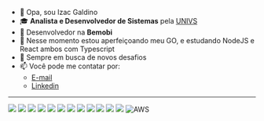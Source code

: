 - 👋 Opa, sou Izac Galdino
- 🎓 **Analista e Desenvolvedor de Sistemas** pela [UNIVS](https://www.univs.edu.br/)
- 💼 Desenvolvedor na **Bemobi**
- 🌱 Nesse momento estou aperfeiçoando meu GO, e estudando NodeJS e React ambos com Typescript
- 💞️ Sempre em busca de novos desafios
- 📫 Você pode me contatar por:
  - [E-mail](mailto:izacgaldino@outlook.com)
  - [Linkedin](https://www.linkedin.com/in/izacgaldino/)

---

![](https://img.shields.io/badge/TypeScript-007ACC?style=for-the-badge&logo=typescript&logoColor=white)
![](https://img.shields.io/badge/JavaScript-323330?style=for-the-badge&logo=javascript&logoColor=F7DF1E)
![](https://img.shields.io/badge/PHP-777BB4?style=for-the-badge&logo=php&logoColor=white)
![](https://img.shields.io/badge/Go-00ADD8?style=for-the-badge&logo=go&logoColor=white)
![](https://img.shields.io/badge/CSS3-1572B6?style=for-the-badge&logo=css3&logoColor=white)
![](https://img.shields.io/badge/HTML5-E34F26?style=for-the-badge&logo=html5&logoColor=white)
![](https://img.shields.io/badge/MySQL-00000F?style=for-the-badge&logo=mysql&logoColor=white)
![](https://img.shields.io/badge/PostgreSQL-316192?style=for-the-badge&logo=postgresql&logoColor=white)
![](https://img.shields.io/badge/Node.js-339933?style=for-the-badge&logo=nodedotjs&logoColor=white)
![](https://img.shields.io/badge/Express.js-000000?style=for-the-badge&logo=express&logoColor=white)
![](https://img.shields.io/badge/Jira-0052CC?style=for-the-badge&logo=Jira&logoColor=white)
![](https://img.shields.io/badge/Heroku-430098?style=for-the-badge&logo=heroku&logoColor=white)
![AWS](https://img.shields.io/badge/AWS-%23FF9900.svg?style=for-the-badge&logo=amazon-aws&logoColor=white)

<!---
izacgaldino23/izacgaldino23 is a ✨ special ✨ repository because its `README.md` (this file) appears on your GitHub profile.
You can click the Preview link to take a look at your changes.
--->
